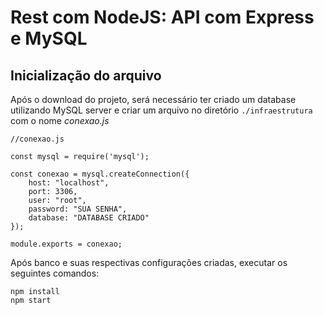 # **Rest com NodeJS: API com Express e MySQL**

## **Inicialização do arquivo**

Após o download do projeto, será necessário ter criado um database utilizando MySQL server e criar um arquivo no diretório `./infraestrutura` com o nome *conexao.js*

```
//conexao.js

const mysql = require('mysql');

const conexao = mysql.createConnection({
    host: "localhost",
    port: 3306,
    user: "root",
    password: "SUA SENHA",
    database: "DATABASE CRIADO"
});

module.exports = conexao;
```

Após banco e suas respectivas configurações criadas, executar os seguintes comandos:

```
npm install
npm start
```